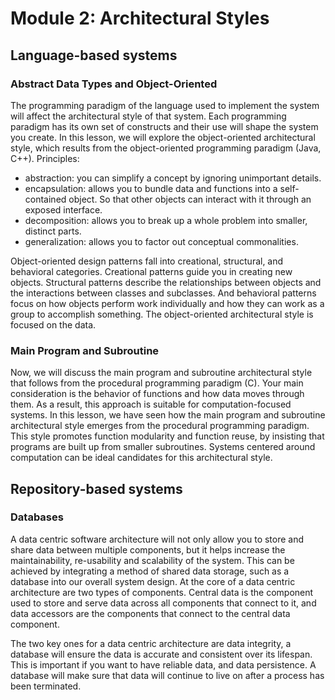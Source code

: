 # Module 2: Architectural Styles

## Language-based systems

### Abstract Data Types and Object-Oriented
The programming paradigm of the language used to implement the system will affect the architectural style of that system. Each programming paradigm has its own set of constructs and their use will shape the system you create.
In this lesson, we will explore the object-oriented architectural style, which results from the object-oriented programming paradigm (Java, C++). 
Principles: 
- abstraction: you can simplify a concept by ignoring unimportant details.
- encapsulation: allows you to bundle data and functions into a self-contained object. So that other objects can interact with it through an exposed interface.
- decomposition: allows you to break up a whole problem into smaller, distinct parts.
- generalization: allows you to factor out conceptual commonalities.

Object-oriented design patterns fall into creational, structural, and behavioral categories. Creational patterns guide you in creating new objects. Structural patterns describe the relationships between objects and the interactions between classes and subclasses. And behavioral patterns focus on how objects perform work individually and how they can work as a group to accomplish something.
The object-oriented architectural style is focused on the data.

### Main Program and Subroutine
Now, we will discuss the main program and subroutine architectural style that follows from the procedural programming paradigm (C).
Your main consideration is the behavior of functions and how data moves through them. As a result, this approach is suitable for computation-focused systems.
In this lesson, we have seen how the main program and subroutine architectural style emerges from the procedural programming paradigm. This style promotes function modularity and function reuse, by insisting that programs are built up from smaller subroutines. Systems centered around computation can be ideal candidates for this architectural style.

## Repository-based systems
### Databases
A data centric software architecture will not only allow you to store and share data between multiple components, but it helps increase the maintainability, re-usability and scalability of the system. This can be achieved by integrating a method of shared data storage, such as a database into our overall system design.
At the core of a data centric architecture are two types of components. Central data is the component used to store and serve data across all components that connect to it, and data accessors are the components that connect to the central data component. 

The two key ones for a data centric architecture are data integrity, a database will ensure the data is accurate and consistent over its lifespan. This is important if you want to have reliable data, and data persistence. A database will make sure that data will continue to live on after a process has been terminated.




